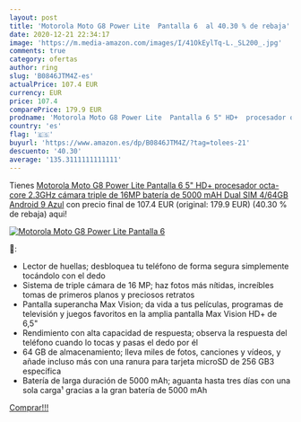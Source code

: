 ```yaml
---
layout: post
title: 'Motorola Moto G8 Power Lite  Pantalla 6  al 40.30 % de rebaja'
date: 2020-12-21 22:34:17
image: 'https://m.media-amazon.com/images/I/41OkEylTq-L._SL200_.jpg'
comments: true
category: ofertas
author: ring
slug: 'B0846JTM4Z-es'
actualPrice: 107.4 EUR
currency: EUR
price: 107.4
comparePrice: 179.9 EUR
prodname: 'Motorola Moto G8 Power Lite  Pantalla 6 5" HD+  procesador octa-core 2.3GHz  cámara triple de 16MP  batería de 5000 mAH  Dual SIM  4/64GB  Android 9   Azul'
country: 'es'
flag: '🇪🇸'
buyurl: 'https://www.amazon.es/dp/B0846JTM4Z/?tag=tolees-21'
descuento: '40.30'
average: '135.3111111111111'
---
```


Tienes [Motorola Moto G8 Power Lite  Pantalla 6 5" HD+  procesador octa-core 2.3GHz  cámara triple de 16MP  batería de 5000 mAH  Dual SIM  4/64GB  Android 9   Azul](https://www.amazon.es/dp/B0846JTM4Z/?tag=tolees-21) con precio final de  107.4 EUR (original: 179.9 EUR) (40.30 %  de rebaja) aqui!

[![Motorola Moto G8 Power Lite  Pantalla 6 ](https://m.media-amazon.com/images/I/41OkEylTq-L._SL200_.jpg)](https://www.amazon.es/dp/B0846JTM4Z/?tag=tolees-21)

🔎:

- Lector de huellas; desbloquea tu teléfono de forma segura simplemente tocándolo con el dedo
- Sistema de triple cámara de 16 MP; haz fotos más nítidas, increíbles tomas de primeros planos y preciosos retratos
- Pantalla superancha Max Vision; da vida a tus películas, programas de televisión y juegos favoritos en la amplia pantalla Max Vision HD+ de 6,5"
- Rendimiento con alta capacidad de respuesta; observa la respuesta del teléfono cuando lo tocas y pasas el dedo por él
- 64 GB de almacenamiento; lleva miles de fotos, canciones y vídeos, y añade incluso más con una ranura para tarjeta microSD de 256 GB3 específica
- Batería de larga duración de 5000 mAh; aguanta hasta tres días con una sola carga¹ gracias a la gran batería de 5000 mAh

[Comprar!!!](https://www.amazon.es/dp/B0846JTM4Z/?tag=tolees-21)
